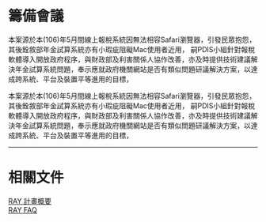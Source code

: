 # 籌備會議

本案源於本(106)年5月間線上報稅系統因無法相容Safari瀏覽器，引發民眾抱怨，其後銓敘部年金試算系統亦有小瑕疵阻礙Mac使用者近用， 嗣PDIS小組針對報稅軟體導入開放政府程序，與財政部及利害關係人協作改善，亦及時提供技術建議解決年金試算系統問題，奉示應就政府機關網站是否有類似問題研議解決方案，以達成跨系統、平台及裝置平等進用的目標，

本案源於本(106)年5月間線上報稅系統因無法相容Safari瀏覽器，引發民眾抱怨，其後銓敘部年金試算系統亦有小瑕疵阻礙Mac使用者近用， 嗣PDIS小組針對報稅軟體導入開放政府程序，與財政部及利害關係人協作改善，亦及時提供技術建議解決年金試算系統問題，奉示應就政府機關網站是否有類似問題研議解決方案，以達成跨系統、平台及裝置平等進用的目標，

* * *

# 相關文件

[RAY 計畫概要](https://docs.google.com/document/d/1frpciBMwBz0SjOfoB6DIukM6OR3slcpfINa6PevCJtk/edit#)  
[RAY FAQ](http://ray.pdis.tw/#faq)